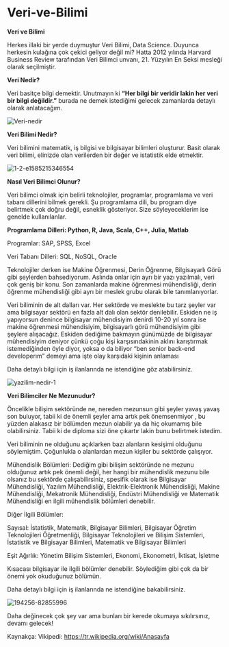 # Veri-ve-Bilimi
**Veri ve Bilimi**

Herkes illaki bir yerde duymuştur Veri Bilimi, Data Science. Duyunca herkesin kulağına çok çekici geliyor değil mi? Hatta 2012 yılında Harvard Business Review tarafından Veri Bilimci unvanı, 21. Yüzyılın En Seksi mesleği olarak seçilmiştir.

**Veri Nedir?**

Veri basitçe bilgi demektir. Unutmayın ki **“Her bilgi bir veridir lakin her veri bir bilgi değildir.”** burada ne demek istediğimi gelecek zamanlarda detaylı olarak anlatacağım.

![Veri-nedir](https://user-images.githubusercontent.com/83331577/186931067-60733994-d513-4467-ab26-00ca0e51e56d.jpg)

**Veri Bilimi Nedir?**

Veri bilimini matematik, iş bilgisi ve bilgisayar bilimleri oluşturur. Basit olarak veri bilimi, elinizde olan verilerden bir değer ve istatistik elde etmektir.

![1-2-e1585215346554](https://user-images.githubusercontent.com/83331577/186931290-2d029171-5671-4ab4-9827-eeab8b4c1742.png)

**Nasıl Veri Bilimci Olunur?**

Veri bilimci olmak için belirli teknolojiler, programlar, programlama ve veri tabanı dillerini bilmek gerekli. Şu programlama dili, bu program diye belirtmek çok doğru değil, esneklik gösteriyor. Size söyleyeceklerim ise genelde kullanılanlar.

**Programlama Dilleri: Python, R, Java, Scala, C++, Julia, Matlab**

Programlar: SAP, SPSS, Excel

Veri Tabanı Dilleri: SQL, NoSQL, Oracle

Teknolojiler derken ise Makine Öğrenmesi, Derin Öğrenme, Bilgisayarlı Görü gibi şeylerden bahsediyorum. Aslında onlar için ayrı bir yazı yazılmalı, veri çok geniş bir konu. Son zamanlarda makine öğrenmesi mühendisliği, derin öğrenme mühendisliği gibi ayrı bir meslek grubu olarak bile tanımlanıyorlar.

Veri biliminin de alt dalları var. Her sektörde ve meslekte bu tarz şeyler var ama bilgisayar sektörü en fazla alt dalı olan sektör denilebilir. Eskiden ne iş yapıyorsun denince bilgisayar mühendisiyim denirdi 10-20 yıl sonra ise makine öğrenmesi mühendisiyim, bilgisayarlı görü mühendisiyim gibi şeylere alışacağız. Eskiden dediğime bakmayın günümüzde de bilgisayar mühendisiyim deniyor çünkü çoğu kişi karşısındakinin aklını karıştırmak istemediğinden öyle diyor, yoksa o da biliyor “ben senior back-end developerım” demeyi ama işte olay karşıdaki kişinin anlaması

Daha detaylı bilgi için iş ilanlarında ne istendiğine göz atabilirsiniz.

![yazilim-nedir-1](https://user-images.githubusercontent.com/83331577/187017661-8f205fb2-d90e-4476-9fa9-da1ae4d8d6aa.jpg)

**Veri Bilimciler Ne Mezunudur?**

Öncelikle bilişim sektöründe ne, nereden mezunsun gibi şeyler yavaş yavaş son buluyor, tabii ki de önemli şeyler ama artık pek önemsenmiyor , bu yüzden alakasız bir bölümden mezun olabilir ya da hiç okumamış bile olabilirsiniz. Tabii ki de diploma sizi öne çıkartır lakin bunu belirtmek istedim.

Veri biliminin ne olduğunu açıklarken bazı alanların kesişimi olduğunu söylemiştim. Çoğunlukla o alanlardan mezun kişiler bu sektörde çalışıyor.

Mühendislik Bölümleri: Dediğim gibi bilişim sektöründe ne mezunu olduğunuz artık pek önemli değil, her hangi bir mühendislik mezunu bile olsanız bu sektörde çalışabilirsiniz, spesifik olarak ise Bilgisayar Mühendisliği, Yazılım Mühendisliği, Elektrik-Elektronik Mühendisliği, Makine Mühendisliği, Mekatronik Mühendisliği, Endüstri Mühendisliği ve Matematik Mühendisliği en ilgili mühendislik bölümleri denebilir.

Diğer İlgili Bölümler:

Sayısal: İstatistik, Matematik, Bilgisayar Bilimleri, Bilgisayar Öğretim Teknolojileri Öğretmenliği, Bilgisayar Teknolojileri ve Bilişim Sistemleri, İstatistik ve Bilgisayar Bilimleri, Matematik ve Bilgisayar Bilimleri

Eşit Ağırlık: Yönetim Bilişim Sistemleri, Ekonomi, Ekonometri, İktisat, İşletme

Kısacası bilgisayar ile ilgili bölümler denebilir. Söylediğim gibi çok da bir önemi yok okuduğunuz bölümün.

Daha detaylı bilgi için iş ilanlarında ne istendiğine bakabilirsiniz.

![194256-82855996](https://user-images.githubusercontent.com/83331577/187017708-5faa6119-cbeb-4efc-a95c-488dd6d24b6f.jpg)

Daha değinecek çok şey var ama bunları bir kerede okumaya sıkılırsınız, devamı gelecek!

Kaynakça: Vikipedi: https://tr.wikipedia.org/wiki/Anasayfa
